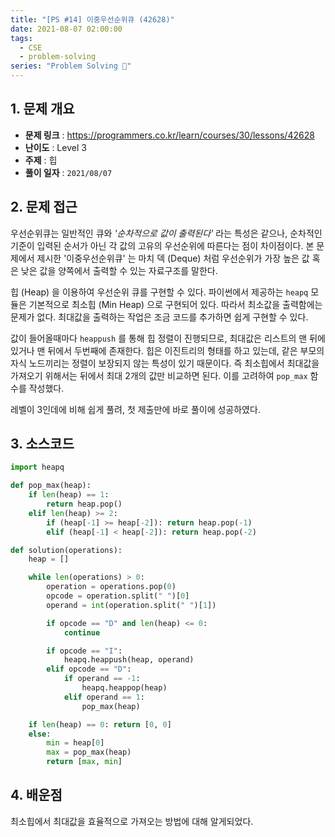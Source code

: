 ```yaml
---
title: "[PS #14] 이중우선순위큐 (42628)"
date: 2021-08-07 02:00:00
tags:
  - CSE
  - problem-solving
series: "Problem Solving 🤔"
---
```


## 1. 문제 개요

- **문제 링크** : https://programmers.co.kr/learn/courses/30/lessons/42628
- **난이도** : Level 3
- **주제** : 힙
- **풀이 일자** : `2021/08/07`

## 2. 문제 접근

우선순위큐는 일반적인 큐와 _'순차적으로 값이 출력된다'_ 라는 특성은 같으나, 순차적인 기준이 입력된 순서가 아닌 각 값의 고유의 우선순위에 따른다는 점이 차이점이다. 본 문제에서 제시한 '이중우선순위큐' 는 마치 덱 (Deque) 처럼 우선순위가 가장 높은 값 혹은 낮은 값을 양쪽에서 출력할 수 있는 자료구조를 말한다.

힙 (Heap) 을 이용하여 우선순위 큐를 구현할 수 있다. 파이썬에서 제공하는 `heapq` 모듈은 기본적으로 최소힙 (Min Heap) 으로 구현되어 있다. 따라서 최소값을 출력함에는 문제가 없다. 최대값을 출력하는 작업은 조금 코드를 추가하면 쉽게 구현할 수 있다.

값이 들어올때마다 `heappush` 를 통해 힙 정렬이 진행되므로, 최대값은 리스트의 맨 뒤에 있거나 맨 뒤에서 두번째에 존재한다. 힙은 이진트리의 형태를 하고 있는데, 같은 부모의 자식 노드끼리는 정렬이 보장되지 않는 특성이 있기 때문이다. 즉 최소힙에서 최대값을 가져오기 위해서는 뒤에서 최대 2개의 값만 비교하면 된다. 이를 고려하여 `pop_max` 함수를 작성했다.

레벨이 3인데에 비해 쉽게 풀려, 첫 제출만에 바로 풀이에 성공하였다.

## 3. 소스코드

```python
import heapq

def pop_max(heap):
    if len(heap) == 1:
        return heap.pop()
    elif len(heap) >= 2:
        if (heap[-1] >= heap[-2]): return heap.pop(-1)
        elif (heap[-1] < heap[-2]): return heap.pop(-2)

def solution(operations):
    heap = []

    while len(operations) > 0:
        operation = operations.pop(0)
        opcode = operation.split(" ")[0]
        operand = int(operation.split(" ")[1])

        if opcode == "D" and len(heap) <= 0:
            continue

        if opcode == "I":
            heapq.heappush(heap, operand)
        elif opcode == "D":
            if operand == -1:
                heapq.heappop(heap)
            elif operand == 1:
                pop_max(heap)

    if len(heap) == 0: return [0, 0]
    else:
        min = heap[0]
        max = pop_max(heap)
        return [max, min]
```

## 4. 배운점

최소힙에서 최대값을 효율적으로 가져오는 방법에 대해 알게되었다.
